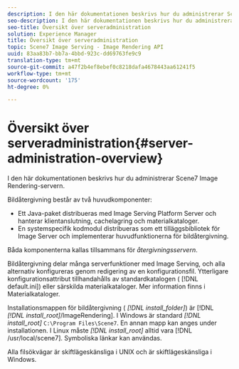 ```yaml
---
description: I den här dokumentationen beskrivs hur du administrerar Scene7 Image Rendering-servern.
seo-description: I den här dokumentationen beskrivs hur du administrerar Scene7 Image Rendering-servern.
seo-title: Översikt över serveradministration
solution: Experience Manager
title: Översikt över serveradministration
topic: Scene7 Image Serving - Image Rendering API
uuid: 83aa83b7-bb7a-4bbd-923c-dd69763fe9c9
translation-type: tm+mt
source-git-commit: a47f2b4ef8ebef0c8218dafa4678443aa61241f5
workflow-type: tm+mt
source-wordcount: '175'
ht-degree: 0%

---
```



# Översikt över serveradministration{#server-administration-overview}

I den här dokumentationen beskrivs hur du administrerar Scene7 Image Rendering-servern.

Bildåtergivning består av två huvudkomponenter:

* Ett Java-paket distribueras med Image Serving Platform Server och hanterar klientanslutning, cachelagring och materialkataloger.
* En systemspecifik kodmodul distribueras som ett tilläggsbibliotek för Image Server och implementerar huvudfunktionerna för bildåtergivning.

Båda komponenterna kallas tillsammans för *återgivningsservern*.

Bildåtergivning delar många serverfunktioner med Image Serving, och alla alternativ konfigureras genom redigering av en konfigurationsfil. Ytterligare konfigurationsattribut tillhandahålls av standardkatalogen ( [!DNL default.ini]) eller särskilda materialkataloger. Mer information finns i Materialkataloger.

Installationsmappen för bildåtergivning ( *[!DNL install_folder]*) är [!DNL *[!DNL install_root]*/ImageRendering]. I Windows är standard *[!DNL install_root]* `C:\Program Files\Scene7`. En annan mapp kan anges under installationen. I Linux måste *[!DNL install_root]* alltid vara [!DNL /usr/local/scene7]. Symboliska länkar kan användas.

Alla filsökvägar är skiftlägeskänsliga i UNIX och är skiftlägeskänsliga i Windows.
